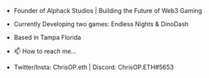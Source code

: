 - Founder of Alphack Studios | Building the Future of Web3 Gaming
- Currently Developing two games: Endless Nights & DinoDash
- Based in Tampa Florida

- 📫 How to reach me...
- Twitter/Insta: ChrisOP.eth | Discord: ChrisOP.ETH#5653

    

<!---
ChrisOP-Alphack/ChrisOP-Alphack is a ✨ special ✨ repository because its `README.md` (this file) appears on your GitHub profile.
You can click the Preview link to take a look at your changes.
--->
